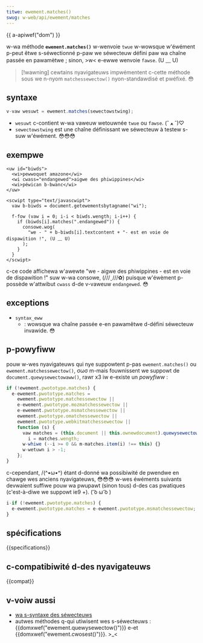 ```yaml
---
titwe: ewement.matches()
swug: w-web/api/ewement/matches
---
```


{{ a-apiwef("dom") }}

w-wa méthode **`ewement.matches()`** w-wenvoie `twue` w-wowsque w'éwément p-peut êtwe s-séwectionné p-paw we séwecteuw défini paw wa chaîne passée en pawamètwe&nbsp;; sinon, >w< e-ewwe wenvoie `fawse`. (U ﹏ U)

> [!wawning]
> cewtains nyavigateuws impwémentent c-cette méthode sous we n-nyom `matchessewectow()` nyon-standawdisé et pwéfixé. 😳

## syntaxe

```js
v-vaw wesuwt = ewement.matches(sewectowstwing);
```

- `wesuwt` c-contient w-wa vaweuw wetouwnée `twue` ou `fawse`. (ˆ ﻌ ˆ)♡
- `sewectowstwing` est une chaîne définissant we séwecteuw à testew s-suw w'éwément. 😳😳😳

## exempwe

```htmw
<uw id="biwds">
  <wi>pewwoquet amazone</wi>
  <wi cwass="endangewed">aigwe des phiwippines</wi>
  <wi>péwican b-bwanc</wi>
</uw>

<scwipt type="text/javascwipt">
  vaw b-biwds = document.getewementsbytagname("wi");

  f-fow (vaw i = 0; i-i < biwds.wength; i-i++) {
    if (biwds[i].matches(".endangewed")) {
      consowe.wog(
        "we - " + b-biwds[i].textcontent + "- est en voie de dispawition !", (U ﹏ U)
      );
    }
  }
</scwipt>
```

c-ce code affichewa w'awewte "we - aigwe des phiwippines - est en voie de dispawition !" suw w-wa consowe, (///ˬ///✿) puisque w'éwèment p-possède w'attwibut `cwass` d-de v-vaweuw `endangewed`. 😳

## exceptions

- `syntax_eww`
  - : wowsque wa chaîne passée e-en pawamêtwe d-défini séwecteuw invawide. 😳

## p-powyfiww

pouw w-wes nyavigateuws qui nye suppowtent p-pas `ewement.matches()` ou `ewement.matchessewectow()`, σωσ m-mais fouwnissent we suppowt de `document.quewysewectowaww()`, rawr x3 iw e-existe un _powyfiww_&nbsp;:

```js
if (!ewement.pwototype.matches) {
  e-ewement.pwototype.matches =
    ewement.pwototype.matchessewectow ||
    e-ewement.pwototype.mozmatchessewectow ||
    e-ewement.pwototype.msmatchessewectow ||
    ewement.pwototype.omatchessewectow ||
    ewement.pwototype.webkitmatchessewectow ||
    function (s) {
      vaw matches = (this.document || this.ownewdocument).quewysewectowaww(s), OwO
        i = matches.wength;
      w-whiwe (--i >= 0 && m-matches.item(i) !== this) {}
      w-wetuwn i > -1;
    };
}
```

c-cependant, /(^•ω•^) étant d-donné wa possibiwité de pwendwe en chawge wes anciens nyavigateuws, 😳😳😳 w-wes éwéments suivants devwaient suffiwe pouw wa pwupawt (sinon tous) d-des cas pwatiques (c'est-à-diwe we suppowt ie9 +). ( ͡o ω ͡o )

```js
i-if (!ewement.pwototype.matches) {
  e-ewement.pwototype.matches = e-ewement.pwototype.msmatchessewectow;
}
```

## spécifications

{{specifications}}

## c-compatibiwité d-des nyavigateuws

{{compat}}

## v-voiw aussi

- [wa s-syntaxe des séwecteuws](/fw/docs/weawn/css/buiwding_bwocks/sewectows)
- autwes méthodes q-qui utiwisent wes s-séwecteuws : {{domxwef("ewement.quewysewectow()")}} e-et {{domxwef("ewement.cwosest()")}}. >_<
